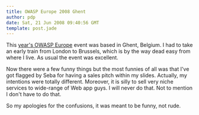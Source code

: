 ```yaml
---
title: OWASP Europe 2008 Ghent
author: pdp
date: Sat, 21 Jun 2008 09:40:56 GMT
template: post.jade
---
```


This [year's OWASP Europe](http://www.owasp.org/index.php/OWASP_AppSec_Europe_2008_-_Belgium) event was based in Ghent, Belgium. I had to take an early train from London to Brussels, which is by the way dead easy from where I live. As usual the event was excellent.

Now there were a few funny things but the most funnies of all was that I've got flagged by Seba for having a sales pitch within my slides. Actually, my intentions were totally different. Moreover, it is silly to sell very niche services to wide-range of Web app guys. I will never do that. Not to mention I don't have to do that.

So my apologies for the confusions, it was meant to be funny, not rude.
